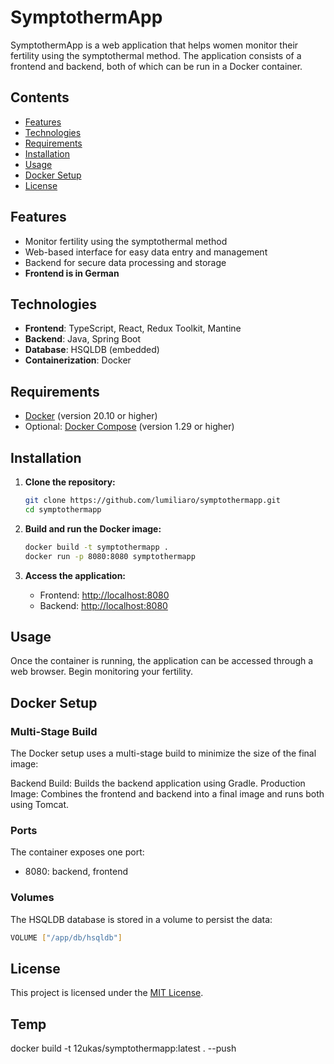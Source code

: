 # SymptothermApp

SymptothermApp is a web application that helps women monitor their fertility using the symptothermal method.
The application consists of a frontend and backend, both of which can be run in a Docker container.

## Contents

-   [Features](#features)
-   [Technologies](#technologies)
-   [Requirements](#requirements)
-   [Installation](#installation)
-   [Usage](#usage)
-   [Docker Setup](#docker-setup)
-   [License](#license)

## Features

-   Monitor fertility using the symptothermal method
-   Web-based interface for easy data entry and management
-   Backend for secure data processing and storage
-   **Frontend is in German**

## Technologies

-   **Frontend**: TypeScript, React, Redux Toolkit, Mantine
-   **Backend**: Java, Spring Boot
-   **Database**: HSQLDB (embedded)
-   **Containerization**: Docker

## Requirements

-   [Docker](https://www.docker.com/) (version 20.10 or higher)
-   Optional: [Docker Compose](https://docs.docker.com/compose/) (version 1.29 or higher)

## Installation

1. **Clone the repository:**

    ```bash
    git clone https://github.com/lumiliaro/symptothermapp.git
    cd symptothermapp
    ```

2. **Build and run the Docker image:**

    ```bash
    docker build -t symptothermapp .
    docker run -p 8080:8080 symptothermapp
    ```

3. **Access the application:**

    - Frontend: [http://localhost:8080](http://localhost:8080)
    - Backend: [http://localhost:8080](http://localhost:8080)

## Usage

Once the container is running, the application can be accessed through a web browser. Begin monitoring your fertility.

## Docker Setup

### Multi-Stage Build

The Docker setup uses a multi-stage build to minimize the size of the final image:

Backend Build: Builds the backend application using Gradle.
Production Image: Combines the frontend and backend into a final image and runs both using Tomcat.

### Ports

The container exposes one port:

-   8080: backend, frontend

### Volumes

The HSQLDB database is stored in a volume to persist the data:

```bash
VOLUME ["/app/db/hsqldb"]
```

## License

This project is licensed under the [MIT License](LICENSE).

## Temp

docker build -t 12ukas/symptothermapp:latest . --push
